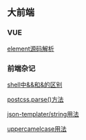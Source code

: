 ## 大前端

### VUE
[element源码解析](/ele-01/)

### 前端杂记
[shell中&&和&的区别](/zaji-01/)

[postcss.parse()方法](/zaji-02/)

[json-templater/string用法](/zaji-03/)

[uppercamelcase用法](/zaji-04/)


<style>
    .theme-default-content.content__default p a {
        margin-left: 30px;
    }
</style>

